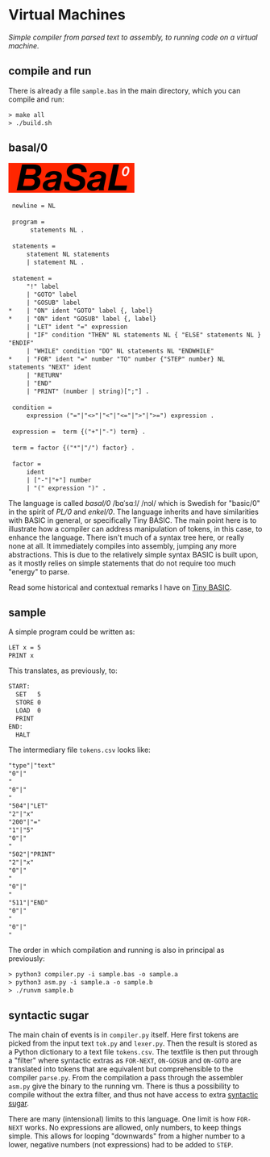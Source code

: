 # Virtual Machines

*Simple compiler from parsed text to assembly, to running code on a virtual machine.*


## compile and run

There is already a file `sample.bas` in the main directory, which you can compile and
run:

```shell
> make all
> ./build.sh
```


## basal/0

![basal/0](../assets/images/logo2.png)

```ebnf
 newline = NL

 program =
      statements NL .

 statements =
     statement NL statements
     | statement NL .

 statement =
     "!" label
     | "GOTO" label
     | "GOSUB" label
*    | "ON" ident "GOTO" label {, label}
*    | "ON" ident "GOSUB" label {, label}
     | "LET" ident "=" expression
     | "IF" condition "THEN" NL statements NL { "ELSE" statements NL } "ENDIF"
     | "WHILE" condition "DO" NL statements NL "ENDWHILE"
*    | "FOR" ident "=" number "TO" number {"STEP" number} NL statements "NEXT" ident
     | "RETURN"
     | "END"
     | "PRINT" (number | string)[";"] .

 condition =
     expression ("="|"<>"|"<"|"<="|">"|">=") expression .

 expression =  term {("+"|"-") term} .

 term = factor {("*"|"/") factor} .

 factor =
     ident
     | ["-"|"+"] number
     | "(" expression ")" .
```

The language is called *basal/0* /bɑˈsɑːl/ /nɔl/ which is Swedish for "basic/0"
in the spirit of *PL/0* and *enkel/0*. The language inherits and have similarities
with BASIC in general, or specifically Tiny BASIC. The main point here is to
illustrate how a compiler can address manipulation of tokens, in this case,
to enhance the language. There isn't much of a syntax tree here, or really
none at all. It immediately compiles into assembly, jumping any more abstractions.
This is due to the relatively simple syntax BASIC is built upon, as it mostly
relies on simple statements that do not require too much "energy" to parse.

Read some historical and contextual remarks I have on [Tiny BASIC](TINY.md).

## sample

A simple program could be written as:

```basic
LET x = 5
PRINT x
```

This translates, as previously, to:

```assembly
START:
  SET	5
  STORE	0
  LOAD	0
  PRINT
END:
  HALT
```

The intermediary file `tokens.csv` looks like:

```csv
"type"|"text"
"0"|"
"
"0"|"
"
"504"|"LET"
"2"|"x"
"200"|"="
"1"|"5"
"0"|"
"
"502"|"PRINT"
"2"|"x"
"0"|"
"
"0"|"
"
"511"|"END"
"0"|"
"
"0"|"
"
```

The order in which compilation and running is also in principal as previously:

```shell
> python3 compiler.py -i sample.bas -o sample.a
> python3 asm.py -i sample.a -o sample.b
> ./runvm sample.b
```

## syntactic sugar

The main chain of events is in `compiler.py` itself. Here first tokens are picked from the input text `tok.py` and `lexer.py`.
Then the result is stored as a Python dictionary to a text file `tokens.csv`. The textfile is then put through a "filter" where
syntactic extras as `FOR-NEXT`, `ON-GOSUB` and `ON-GOTO` are translated into tokens that are equivalent but comprehensible to
the compiler `parse.py`. From the compilation a pass through the assembler `asm.py` give the binary to the running vm.
There is thus a possibility to compile without the extra filter, and thus not have access to extra [syntactic sugar](https://en.wikipedia.org/wiki/Syntactic_sugar).

There are many (intensional) limits to this language. One limit is how `FOR-NEXT` works. No expressions are allowed,
only numbers, to keep things simple. This allows for looping "downwards" from a higher number to a lower, negative
numbers (not expressions) had to be added to `STEP`.

